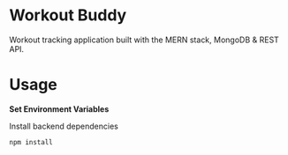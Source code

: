 # Workout Buddy
Workout tracking application built with the MERN stack, MongoDB & REST API.
# Usage
__Set Environment Variables__

Install backend dependencies

`npm install`
